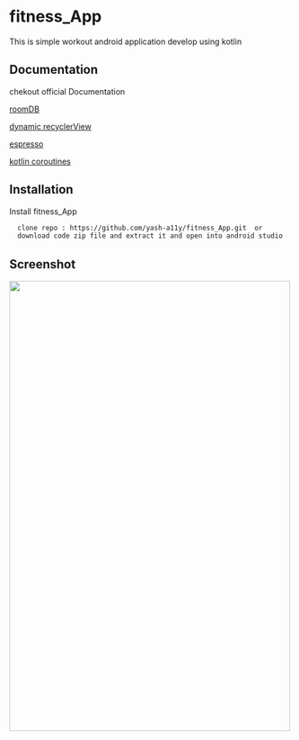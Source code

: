 # fitness_App

This is simple workout android application develop using kotlin
 

## Documentation

chekout official Documentation

[roomDB](https://developer.android.com/training/data-storage/room)

[dynamic recyclerView](https://developer.android.com/develop/ui/views/layout/recyclerview)

[espresso](https://developer.android.com/training/testing/espresso)

[kotlin coroutines](https://developer.android.com/kotlin/coroutines)



## Installation

Install fitness_App 


```bash
  clone repo : https://github.com/yash-a11y/fitness_App.git  or 
  download code zip file and extract it and open into android studio
```

## Screenshot 



  <img src="https://user-images.githubusercontent.com/73629345/177615842-40217d4e-45b1-4f8a-aad8-7d7088c6bca7.png" width="500" height="800">


 
 
